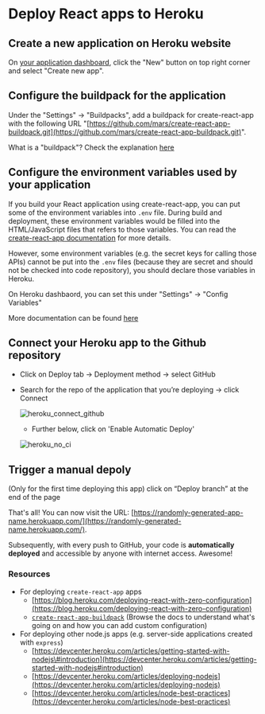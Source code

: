 # Deploy React apps to Heroku

## Create a new application on Heroku website

On [your application dashboard](https://dashboard.heroku.com/apps), click the "New" button on top right corner and select "Create new app".

## Configure the buildpack for the application

Under the "Settings" -&gt; "Buildpacks", add a buildpack for create-react-app with the following URL "[https://github.com/mars/create-react-app-buildpack.git](https://github.com/mars/create-react-app-buildpack.git)".

What is a "buildpack"? Check the explanation [here](https://devcenter.heroku.com/articles/buildpacks)

## Configure the environment variables used by your application

If you build your React application using create-react-app, you can put some of the environment variables into `.env` file. During build and deployment, these environment variables would be filled into the HTML/JavaScript files that refers to those variables. You can read the [create-react-app documentation](https://facebook.github.io/create-react-app/docs/adding-custom-environment-variables) for more details.

However, some environment variables \(e.g. the secret keys for calling those APIs\) cannot be put into the `.env` files \(because they are secret and should not be checked into code repository\), you should declare those variables in Heroku.

On Heroku dashbaord, you can set this under "Settings" -&gt; "Config Variables"

More documentation can be found [here](https://devcenter.heroku.com/articles/config-vars)

## Connect your Heroku app to the Github repository

* Click on Deploy tab → Deployment method → select GitHub
* Search for the repo of the application that you’re deploying → click Connect

  ![heroku\_connect\_github](../../.gitbook/assets/heroku_connect_github.png)

  * Further below, click on 'Enable Automatic Deploy'

  ![heroku\_no\_ci](../../.gitbook/assets/heroku_no_ci.png)

## Trigger a manual depoly

\(Only for the first time deploying this app\) click on “Deploy branch” at the end of the page

That's all! You can now visit the URL: [https://randomly-generated-app-name.herokuapp.com/](https://randomly-generated-name.herokuapp.com/).

Subsequently, with every push to GitHub, your code is **automatically deployed** and accessible by anyone with internet access. Awesome!

### Resources

* For deploying `create-react-app` apps
  * [https://blog.heroku.com/deploying-react-with-zero-configuration](https://blog.heroku.com/deploying-react-with-zero-configuration)
  * [`create-react-app-buildpack`](https://github.com/mars/create-react-app-buildpack) \(Browse the docs to understand what's going on and how you can add custom configuration\)
* For deploying other node.js apps \(e.g. server-side applications created with `express`\)
  * [https://devcenter.heroku.com/articles/getting-started-with-nodejs\#introduction](https://devcenter.heroku.com/articles/getting-started-with-nodejs#introduction)
  * [https://devcenter.heroku.com/articles/deploying-nodejs](https://devcenter.heroku.com/articles/deploying-nodejs)
  * [https://devcenter.heroku.com/articles/node-best-practices](https://devcenter.heroku.com/articles/node-best-practices)

